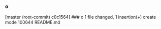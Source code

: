 ### o
[master (root-commit) c0c1564] ### o
 1 file changed, 1 insertion(+)
 create mode 100644 README.md
